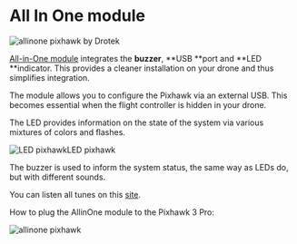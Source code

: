 # All In One module

![](https://drotek.com/wp-content/uploads/2017/01/DSC02075.jpg "allinone pixhawk by Drotek")

[All-in-One module](https://store.drotek.com/accessories/819-all-in-one-module-8944595119797.html) integrates the **buzzer**, **USB **port and **LED **indicator. This provides a cleaner installation on your drone and thus simplifies integration.

The module allows you to configure the Pixhawk via an external USB. This becomes essential when the flight controller is hidden in your drone.

The LED provides information on the state of the system via various mixtures of colors and flashes.

![](https://drotek.com/wp-content/uploads/2017/01/LED-700x394.png "LED pixhawkLED pixhawk")

The buzzer is used to inform the system status, the same way as LEDs do, but with different sounds.

You can listen all tunes on this [site](http://copter.ardupilot.com/wiki/common-sounds-pixhawkpx4/).

How to plug the AllinOne module to the Pixhawk 3 Pro:

![](https://drotek.com/wp-content/uploads/2017/01/DSC02045-1.jpg "allinone pixhawk")

